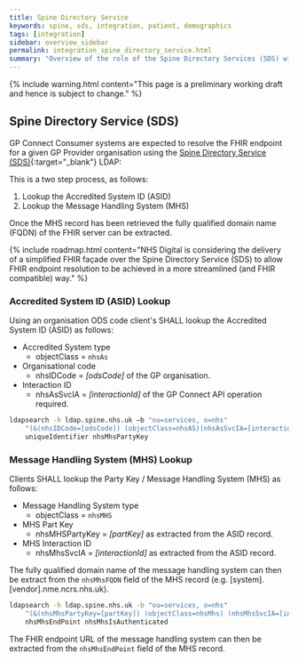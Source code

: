 ```yaml
---
title: Spine Directory Service
keywords: spine, sds, integration, patient, demographics
tags: [integration]
sidebar: overview_sidebar
permalink: integration_spine_directory_service.html
summary: "Overview of the role of the Spine Directory Services (SDS) within GP Connect."
---
```


{% include warning.html content="This page is a preliminary working draft and hence is subject to change." %}

## Spine Directory Service (SDS) ##

GP Connect Consumer systems are expected to resolve the FHIR endpoint for a given GP Provider organisation using the [Spine Directory Service (SDS)](http://systems.digital.nhs.uk/ddc/spine-directory-service){:target="_blank"} LDAP:

This is a two step process, as follows:

1. Lookup the Accredited System ID (ASID)
2. Lookup the Message Handling System (MHS)

Once the MHS record has been retrieved the fully qualified domain name (FQDN) of the FHIR server can be extracted.

{% include roadmap.html content="NHS Digital is considering the delivery of a simplified FHIR façade over the Spine Directory Service (SDS) to allow FHIR endpoint resolution to be achieved in a more streamlined (and FHIR compatible) way." %}

### Accredited System ID (ASID) Lookup ###

Using an organisation ODS code client's SHALL lookup the Accredited System ID (ASID) as follows:

- Accredited System type
	- objectClass = `nhsAs`
- Organisational code
	- nhsIDCode = *[odsCode]* of the GP organisation.
- Interaction ID
	- nhsAsSvcIA = *[interactionId]* of the GP Connect API operation required.

```bash
ldapsearch -h ldap.spine.nhs.uk –b "ou=services, o=nhs" 
	"(&(nhsIDCode=[odsCode]) (objectClass=nhsAS)(nhsAsSvcIA=[interactionId]))" 
	uniqueIdentifier nhsMhsPartyKey
```

### Message Handling System (MHS) Lookup ###

Clients SHALL lookup the Party Key / Message Handling System (MHS) as follows:

- Message Handling System type
	- objectClass = `nhsMHS`
- MHS Part Key
	- nhsMHSPartyKey = *[partKey]* as extracted from the ASID record.
- MHS Interaction ID
	- nhsMhsSvcIA = *[interactionId]* as extracted from the ASID record.

The fully qualified domain name of the message handling system can then be extract from the `nhsMhsFQDN` field of the MHS record (e.g. [system].[vendor].nme.ncrs.nhs.uk).

```bash
ldapsearch -h ldap.spine.nhs.uk -b "ou=services, o=nhs" 
	"(&(nhsMhsPartyKey=[partKey]) (objectClass=nhsMhs) (nhsMhsSvcIA=[interactionId]))" 
	nhsMhsEndPoint nhsMhsIsAuthenticated
```

The FHIR endpoint URL of the message handling system can then be extracted from the `nhsMhsEndPoint` field of the MHS record.

